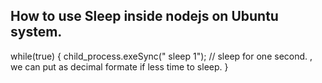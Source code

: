 ## How to use Sleep inside nodejs on Ubuntu system. 
 while(true) 
 { 
  child_process.exeSync(" sleep 1");  //  sleep for one second. ,  we can put as decimal formate if less time to sleep. 
 }
